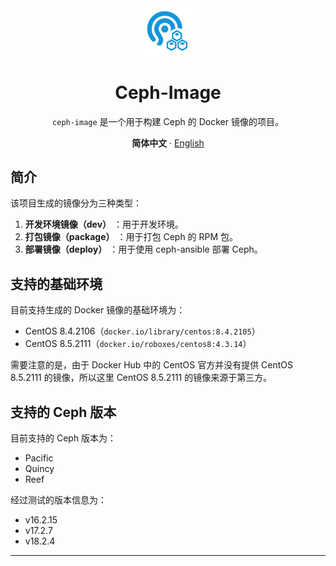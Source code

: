 <div align="center"><a name="readme-top"></a>

<img src="./_/logo.png" width="15%"/>

# Ceph-Image

`ceph-image` 是一个用于构建 Ceph 的 Docker 镜像的项目。

 **简体中文** · [English](./README-en.md)

</div>

## 简介

该项目生成的镜像分为三种类型：

1. **开发环境镜像（dev）** ：用于开发环境。
2. **打包镜像（package）** ：用于打包 Ceph 的 RPM 包。
3. **部署镜像（deploy）** ：用于使用 ceph-ansible 部署 Ceph。

## 支持的基础环境

目前支持生成的 Docker 镜像的基础环境为：

- CentOS 8.4.2106（`docker.io/library/centos:8.4.2105`）
- CentOS 8.5.2111（`docker.io/roboxes/centos8:4.3.14`）

需要注意的是，由于 Docker Hub 中的 CentOS 官方并没有提供 CentOS 8.5.2111 的镜像，所以这里 CentOS 8.5.2111 的镜像来源于第三方。

## 支持的 Ceph 版本

目前支持的 Ceph 版本为：

- Pacific
- Quincy
- Reef

经过测试的版本信息为：

- v16.2.15
- v17.2.7
- v18.2.4

---